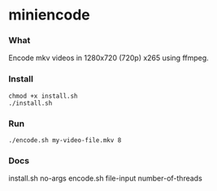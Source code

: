 # miniencode

### What

Encode mkv videos in 1280x720 (720p) x265 using ffmpeg.

### Install

```
chmod +x install.sh
./install.sh
```

### Run

```
./encode.sh my-video-file.mkv 8
```

### Docs

install.sh no-args
encode.sh file-input number-of-threads
